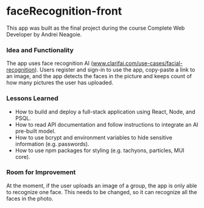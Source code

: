 # faceRecognition-front

This app was built as the final project during the course Complete Web Developer by Andrei Neagoie.  

### Idea and Functionality

The app uses face recognition AI  (www.clarifai.com/use-cases/facial-recognition). Users register and sign-in to use the app, copy-paste a link to an image, and the app detects the faces in the picture and keeps count of how many pictures the user has uploaded. 

### Lessons Learned

* How to build and deploy a full-stack application using React, Node, and PSQL.
* How to read API documentation and follow instructions to integrate an AI pre-built model.
* How to use bcrypt and environment variables to hide sensitive information (e.g. passwords).
* How to use npm packages for styling (e.g. tachyons, particles, MUI core). 

### Room for Improvement

At the moment, if the user uploads an image of a group, the app is only able to recognize one face. This needs to be changed, so it can recognize all the faces in the photo. 
